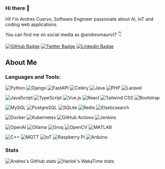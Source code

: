 ### Hi there 👋

Hi! I'm Andres Cuervo, Software Engineer passionate about AI, IoT and coding web applications.

You can find me on social media as @andresmauro17 👇

[![GitHub Badge](https://img.shields.io/github/followers/andresmauro17?style=social)](https://github.com/andresmauro17)
[![Twitter Badge](https://img.shields.io/twitter/follow/andresmauro17?style=social)](https://twitter.com/intent/follow?screen_name=andresmauro17 "Follow on Twitter")
[![Linkedin Badge](https://img.shields.io/badge/-andresmauro17-blue?style=flat-square&logo=Linkedin&logoColor=white&link=https://www.linkedin.com/in/andresmauro17/)](https://www.linkedin.com/in/andresmauro17/)

## About Me

### Languages and Tools:

<!-- backend badges -->
![Python](https://img.shields.io/badge/python-3670A0?style=flat-squar&logo=python&logoColor=ffdd54)
![Django](https://img.shields.io/badge/django-%23092E42.svg?style=flat-squar&logo=django&logoColor=white)
![FastAPI](https://img.shields.io/badge/FastAPI-009688?style=flat-squar&logo=fastapi&logoColor=white)
![Celery](https://img.shields.io/badge/celery-%2338B2AC.svg?style=flat-squar&logo=celery&logoColor=white)
![Java](https://img.shields.io/badge/java-%23ED8B00.svg?style=flat-squar&logo=openjdk&logoColor=white)
![PHP](https://img.shields.io/badge/php-%23777BB4.svg?style=flat-squar&logo=php&logoColor=white)
![Laravel](https://img.shields.io/badge/laravel-%23FF2D20.svg?style=flat-squar&logo=laravel&logoColor=white)

<!-- Frontend badges -->
![JavaScript](https://img.shields.io/badge/javascript-%23323330.svg?style=flat-squar&logo=javascript&logoColor=%23F7DF1E)
![TypeScript](https://img.shields.io/badge/typescript-%23007ACC.svg?style=flat-squar&logo=typescript&logoColor=white)
![Vue.js](https://img.shields.io/badge/vue.js-%234FC08D.svg?style=flat-squar&logo=vue.js&logoColor=white)
![React](https://img.shields.io/badge/react-%2320232a.svg?style=flat-squar&logo=react&logoColor=%2361DAFB)
![Tailwind CSS](https://img.shields.io/badge/tailwindcss-%2338B2AC.svg?style=flat-squar&logo=tailwind-css&logoColor=white)
![Bootstrap](https://img.shields.io/badge/-Bootstrap-563D7C?style=flat-squar&logo=bootstrap)

<!-- Database badges -->
![MySQL](https://img.shields.io/badge/mysql-%234479A1.svg?style=flat-squar&logo=mysql&logoColor=white)
![PostgreSQL](https://img.shields.io/badge/postgresql-%23316192.svg?style=flat-squar&logo=postgresql&logoColor=white)
![SQLite](https://img.shields.io/badge/sqlite-%2307405E.svg?style=flat-squar&logo=sqlite&logoColor=white)
![Redis](https://img.shields.io/badge/redis-%23DC382D.svg?style=flat-squar&logo=redis&logoColor=white)
![Elasticsearch](https://img.shields.io/badge/elasticsearch-%2300B2A9.svg?style=flat-squar&logo=elasticsearch&logoColor=white)   

<!-- Devops badges -->
![Docker](https://img.shields.io/badge/docker-%2320232a.svg?style=flat-squar&logo=docker&logoColor=white)
![Kubernetes](https://img.shields.io/badge/Kubernetes-326CE5?style=flat-squar&logo=kubernetes&logoColor=white)
![GitHub Actions](https://img.shields.io/badge/GitHub%20Actions-2088FF?style=flat-squar&logo=github-actions&logoColor=white)
![Jenkins](https://img.shields.io/badge/Jenkins-D24939?style=flat-squar&logo=jenkins&logoColor=white)

<!-- LLMS AI badges -->
![OpenAI](https://img.shields.io/badge/OpenAI-212121?style=flat-squar&logo=openai&logoColor=white)
![Ollama](https://img.shields.io/badge/Ollama-000000?style=flat-squar&logo=ollama&logoColor=white)
![Groq](https://img.shields.io/badge/Groq-FF6F00?style=flat-squar&logo=groq&logoColor=white)
![OpenCV](https://img.shields.io/badge/OpenCV-5C3EE8?style=flat-squar&logo=opencv&logoColor=white)
![MATLAB](https://img.shields.io/badge/MATLAB-0076A8?style=flat-squar&logo=matlab&logoColor=white)

![C++](https://img.shields.io/badge/c++-%2300599C.svg?style=flat-squar&logo=c%2B%2B&logoColor=white)
![MQTT](https://img.shields.io/badge/MQTT-3CBA54?style=flat-squar&logo=mosquitto&logoColor=white)
![IoT](https://img.shields.io/badge/IoT-00BFFF?style=flat-squar&logo=internet-of-things&logoColor=white)
![Raspberry Pi](https://img.shields.io/badge/Raspberry%20Pi-C51A4A?style=flat-squar&logo=raspberry-pi&logoColor=white)
![Arduino](https://img.shields.io/badge/Arduino-00979D?style=flat-squar&logo=arduino&logoColor=white)

### Stats

![Andres's GitHub stats](https://github-readme-stats-green-zeta-39.vercel.app/api?username=andresmauro17\&show_icons=true\&show=reviews,discussions_started,discussions_answered,prs_merged,prs_merged_percentage)
![Harlok's WakaTime stats](https://github-readme-stats-green-zeta-39.vercel.app/api/wakatime?username=ffflabs&layout=compact)
